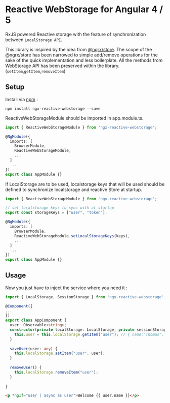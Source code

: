 # Reactive WebStorage for Angular 4 / 5

RxJS powered Reactive storage with the feature of synchronization between `LocalStorage API`.

This library is inspired by the idea from [@ngrx/store](https://github.com/ngrx/platform). The scope of the @ngrx/store has been narrowed to simple add/remove operations for the sake of the quick implementation and less boilerplate.
All the methods from WebStorage API has been preserved within the library. (`setItem`,`getItem`,`removeItem`)
## Setup
Install via [npm](http://npmjs.com) :

```
npm install ngx-reactive-webstorage --save
```

ReactiveWebStorageModule should be imported in app.module.ts.
```typescript
import { ReactiveWebStorageModule } from 'ngx-reactive-webstorage';

@NgModule({
  imports: [
    BrowserModule,
    ReactiveWebStorageModule,
    ...
  ]
  ...
})
export class AppModule {}
```

If LocalStorage are to be used, localstorage keys that will be used should be defined to synchronize localstorage and reactive Store at startup.

```typescript
import { ReactiveWebStorageModule } from 'ngx-reactive-webstorage';

// set localstorage keys to sync with at startup
export const storageKeys = ["user", "token"];

@NgModule({
  imports: [
    BrowserModule,
    ReactiveWebStorageModule.setLocalStorageKeys(keys),
    ...
  ]
  ...
})
export class AppModule {}
```



## Usage

Now you just have to inject the service where you need it :

```typescript
import { LocalStorage, SessionStorage } from 'ngx-reactive-webstorage';

@Component({
...
})
export class AppComponent {
  user: Observable<string>;
  constructor(private localStorage: LocalStorage, private sessionStorage: SessionStorage) {
    this.user = this.localStorage.getItem("user"); // { name:"Thomas", surname: "Anderson" }
  }
  
  saveUser(user: any) {
    this.localStorage.setItem("user", user);
  }
  
  removeUser() {
    this.localStorage.removeItem("user");
  }
  
}
```
```html
<p *ngIf="user | async as user">Welcome {{ user.name }}</p>
```
